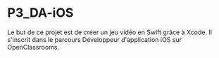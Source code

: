 # P3_DA-iOS
Le but de ce projet est de créer un jeu vidéo en Swift grâce à Xcode. Il s'inscrit dans le parcours Développeur d'application iOS sur OpenClassrooms.
